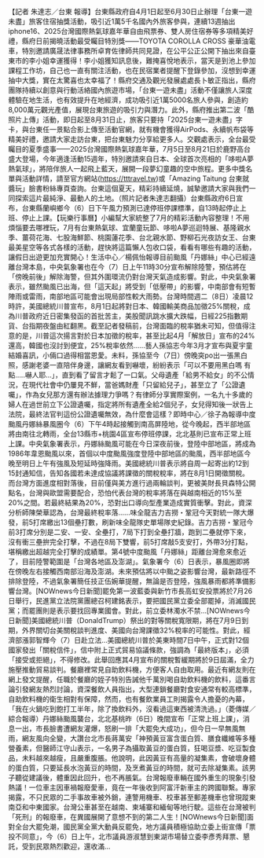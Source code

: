 【記者 朱達志／台東 報導】台東縣政府自4月1日起至6月30日止辦理「台東一遊未盡」旅客住宿抽獎活動，吸引近1萬5千名國內外旅客參與，連續13週抽出iphone16、2025台灣國際熱氣球嘉年華自由飛票券、雙人房住宿券等多項精美好禮，縣府日前揭曉活動最受矚目特別獎——TOYOTA COROLLA CROSS 豪華油電車，特別邀請廣晟法律事務所卓育佐律師共同見證，在公平公正公開下抽出來自臺東市的李小姐幸運獲得！李小姐獲知訊息後，難掩喜悅地表示，當天是到池上參加課程工作坊，自己也一直有關注活動，也在民宿業者提醒下登錄參加，沒想到幸運抽中大獎，實在太驚喜也太幸福了！縣府交通及觀光發展處處長卜敏正指出，縣府團隊持續以創意與行動活絡國內旅遊市場，「台東一遊未盡」活動不僅讓旅人深度體驗在地生活，也有效提升在地經濟，成功吸引近1萬5000名旅人參與，創造約8,000萬元觀光產值，展現台東旅遊的吸引力與潛力。此外，縣府推出第二波「酷照片上傳」活動，即日起至8月31日止，旅客只要持「2025台東一遊未盡」字卡，與台東任一景點合影上傳至活動官網，就有機會獲得AirPods、永續帆布袋等精美好禮，邀請大家走訪台東，把台東魅力分享給更多人。交觀處表示，全台最受矚目的夏季盛事——2025台灣國際熱氣球嘉年華，7月5日至8月21日於鹿野高台盛大登場，今年適逢活動15週年，特別邀請來自日本、全球首次亮相的「哆啦A夢熱氣球」，將陪伴旅人一起飛上藍天，展開一段夢幻童趣的空中旅程。更多中獎名單與活動詳情，請至官方網站(https://tttravel.tw)或「Amazing Taitung 台東就醬玩」臉書粉絲專頁查詢。台東這個夏天，精彩持續延燒，誠摯邀請大家與我們一同探索這片最純淨、最動人的土地。（照片記者朱達志翻攝）台東縣政府6日宣布，台東縣蘭嶼鄉今（6）日下午風力預測已達停班停課標準，自13時起停止上班、停止上課。【玩樂行事曆】小編幫大家統整了7月的精彩活動內容整理！不用煩惱要去哪裡玩，7月有台東熱氣球、宜蘭童玩節、哆啦A夢巡迴特展、基隆親水季、薑荷花海、七股海鮮節、桃園蓮花季、台北親水節、野柳石光夜訪女王、台東最美星空等各式各樣的活動，趕快將這篇懶人包收口袋，看看有哪些有趣的活動，讓假日出遊更加充實開心！生活中心／楊佩怡報導目前颱風「丹娜絲」中心已經遠離台灣本島，中央氣象署也在今（7）日上午11時30分宣布解除陸警，預估將在「傍晚前後」解除海警，但其外圍環流仍對台灣天氣造成影響。對此，中央氣象署表示，雖然颱風已出海，但「這天起」將受到「低壓帶」的影響，中南部會有短暫陣雨或雷雨，南部地區可能會出現局部性較大雨勢。台灣時間週二（8日）凌晨12時許，美國總統川普宣布，8月1日起將對日本、韓國輸美商品加徵25%關稅，成為川普政府近日密集發函的首批苦主，美股聞訊跳水擴大跌幅，日經225指數期貨、台指期夜盤由紅翻黑。​截至記者發稿前，台灣面臨的稅率猶未可知，但值得注意的是，川普這次揚言對於日本加徵的稅率，甚至比起4月「解放日」宣布的24%還高，韓國也沒討到便宜，25%稅率依然......藝人孫協志今年3月才宣布與夏宇童結婚喜訊，小倆口過得相當恩愛。未料，孫協至今（7日）傍晚突po出一張黑白照，感謝老婆一直陪伴身邊，讓網友看到嚇壞，紛紛表示「可以不要用黑白嗎 有點…..嚇人耶…」，直到看了留言才鬆了一口氣。父母遺產「給男不給女」的不公情況，在現代社會中仍屢見不鮮，當爸媽財產「只留給兒子」，甚至立了「公證遺囑」，作為女兒那方還有辦法據理力爭嗎？有律師分享實際案例，一名九十多歲的婦人在過世前立下公證遺囑，指定將所有遺產全給2個兒子，女兒得知後一狀告上法院，最終法官判這份公證遺囑無效，為什麼會這樣？即時中心／徐子為報導中度颱風丹娜絲暴風圈今（6）下午4時起接觸到南高屏陸地，從今晚起，西半部地區將由南往北轉雨，全台13縣市+桃園4區宣布停班停課，北北基則已宣布正常上班上課。中央氣象署表示，丹娜絲颱風可能在今日深夜前後，登陸中部地區，將成為1986年韋恩颱風以來，首個以中度颱風強度登陸中部地區的颱風，西半部地區今晚至明日上午有強風及短延時強降雨。美國總統川普表示將自周一起寄出約12到15封通知信，告知各國若未達成協議將課徵的關稅稅率，將在8月1日開徵關稅。而台灣方面進度相對落後，目前僅與美方進行過兩輪談判，更被美財長貝森特公開點名，台灣與歐盟需要配合，恐怕代表台灣的稅率將落在與越南相近的15%至20%之間。若最終結果為20%，恐對出口導向型產業造成實質衝擊。對此，資深分析師陳榮華認為，台灣最終稅率落......味全龍吉力吉撈・鞏冠今天對統一隊大爆發，前5打席繳出13個壘打數，刷新味全龍隊史單場隊史紀錄。吉力吉撈・鞏冠今前3打席分別是二安、一安、全壘打，7局下打到全壘打牆，跑到二壘就停下來，沒有衝三壘拚完全打擊，不過在8局下雙響，前5打席敲5支安打，外帶3分打點，堪稱繳出超越完全打擊的成績單。第4號中度颱風「丹娜絲」距離台灣愈來愈近了，目前陸警範圍是「台灣各地區及澎湖」。氣象署今（6）日表示，暴風圈即將在傍晚左右接觸西南部沿海及澎湖。未來預估將以中颱之姿影響台灣，最新路徑不排除登陸，不過氣象署簡任技正伍婉華提醒，無論是否登陸，強風暴雨都將準備影響台灣。[NOWnews今日新聞]罷免第一波藍委與新竹市長高虹安投票將於7月26日舉行，民進黨立法院黨團總召柯建銘表示，要把國民黨立委全部罷掉，消滅國民黨；而罷團則是表示要找回專業國會。對此，前立委林濁水不禁...[NOWnews今日新聞]美國總統川普（DonaldTrump）祭出的對等關稅寬限期，將在7月9日到期，外界關切台美關稅談判進度、美國向台灣課徵32%稅率的可能性。對此，經濟部漲郭智輝今（7）日赴立法...美國總統川普於美東時間7日中午，正式對12個國家發出「關稅信件」，信中附上正式貿易協議條款，強調為「最終版本」，必須「接受或拒絕」，不得修改。此舉回應其4月宣布的關稅暫緩期將於9日屆滿，全力施壓推動貿易談判。餐廳裡常見自助飲料機，方便客人自由取用。最近有網友則在網上發文提醒，任職於餐廳的姪子特別告誡他千萬別喝自助飲料機的飲料，這番言論引發網友熱烈討論，資深餐飲人員指出，大型連鎖餐廳對食安通常有較高標準，自助飲料機的衛生相對有保障，然而，也有餐飲業員工則揭露令人擔憂的內幕，「我在火鍋吃到飽打工半年，除了換飲料外，沒看過這東西被清洗過。」（菱傳媒／綜合報導）丹娜絲颱風襲台，北北基桃昨（6日）晚間宣布「正常上班上課」，消息一出，市長臉書遭網友灌爆，怒刷一排「大罷免大成功」，但今日一早無風無雨，網友風向全變，大讚台北市長蔣萬安「神預黃豆富含蛋白質、膳食纖維等多種營養素，但醫師江守山表示，一名男子為攝取黃豆的蛋白質，狂喝豆漿、吃豆製食品，未料越來越瘦，且嚴重腹脹。他說明，此因黃豆有高量的凝集素，會破壞身體的蛋白質，只要延長水泡黃豆的時間，及烹煮黃豆的時間，就可去除凝集素。該男子聽從建議後，體重因此回升，也不再脹氣。台灣報廢車輛在國外重生的現象引發熱議！一位車主因車禍報廢愛車，竟在一年後收到阿富汗新車主的跨國聯繫。專家揭露，不只民眾的二手事故車被外銷，連警用機車、校車甚至郵差機車也曾現蹤東南亞和中東國家。台灣公車甚至在越南、柬埔寨和緬甸等地行駛。這些在台灣被判「死刑」的報廢車，在異國展開了意想不到的第二人生！[NOWnews今日新聞]面對全台大罷免潮，國民黨全黨大動員反罷免，地方議員積極協助立委上街宣傳「票投不同意」，今（6）日上午，北市議員游淑慧到東湖市場替立委李彥秀拜票、懇託，受到民眾熱烈歡迎，還收滿...